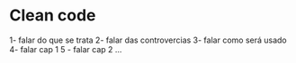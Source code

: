 # Clean code

1- falar do que se trata
2- falar das controvercias
3- falar como será usado
4- falar cap 1
5 - falar cap 2
...
